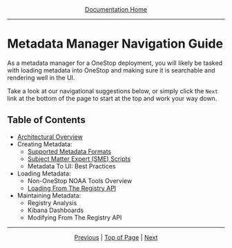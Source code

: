 <div align="center"><a href="/onestop/">Documentation Home</a></div>
<hr>

# Metadata Manager Navigation Guide
As a metadata manager for a OneStop deployment, you will likely be tasked with loading metadata into OneStop and making sure it is searchable and rendering well in the UI. 


Take a look at our navigational suggestions below, or simply click the `Next` link at the bottom of the page to start at the top and work your way down.

## Table of Contents
* [Architectural Overview](metadata-manager/architectural-overview.md)
* Creating Metadata:
  - [Supported Metadata Formats](metadata-manager/metadata-formats.md)
  - [Subject Matter Expert (SME) Scripts](metadata-manager/sme-scripts.md)
  - Metadata To UI: Best Practices
* Loading Metadata:
  - Non-OneStop NOAA Tools Overview
  - [Loading From The Registry API](metadata-manager/v3/onestop-metadata-loading.md)
* Maintaining Metadata:
  - Registry Analysis
  - Kibana Dashboards
  - Modifying From The Registry API

<hr>
<div align="center"><a href="/onestop/">Previous</a> | <a href="#">Top of Page</a> | <a href="/onestop/metadata-manager/architectural-overview">Next</a></div>